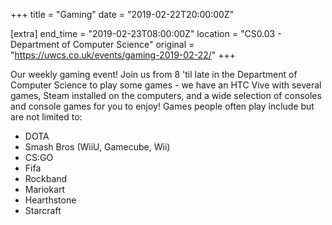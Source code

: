 +++
title = "Gaming"
date = "2019-02-22T20:00:00Z"

[extra]
end_time = "2019-02-23T08:00:00Z"
location = "CS0.03 - Department of Computer Science"
original = "https://uwcs.co.uk/events/gaming-2019-02-22/"
+++

Our weekly gaming event\! Join us from 8 'til late in the Department of Computer Science to play some games - we have an HTC Vive with several games, Steam installed on the computers, and a wide selection of consoles and console games for you to enjoy\! Games people often play include but are not limited to:  

  - DOTA  
  - Smash Bros (WiiU, Gamecube, Wii)  
  - CS:GO  
  - Fifa  
  - Rockband  
  - Mariokart  
  - Hearthstone  
  - Starcraft

